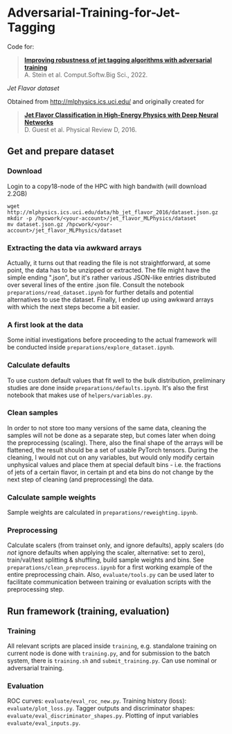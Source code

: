 # Adversarial-Training-for-Jet-Tagging
Code for:
> <b><a href="https://arxiv.org/abs/2203.13890" target="_blank">Improving robustness of jet tagging algorithms with adversarial training</a></b>  
> A. Stein et al.
> Comput.Softw.Big Sci., 2022.

<i>Jet Flavor dataset</i>

Obtained from http://mlphysics.ics.uci.edu/ and originally created for 
> <b><a href="https://arxiv.org/abs/1607.08633" target="_blank">Jet Flavor Classification in High-Energy Physics with Deep Neural Networks</a></b>  
> D. Guest et al.
> Physical Review D, 2016.

## Get and prepare dataset
### Download
Login to a copy18-node of the HPC with high bandwith (will download 2.2GB)
```
wget http://mlphysics.ics.uci.edu/data/hb_jet_flavor_2016/dataset.json.gz
mkdir -p /hpcwork/<your-account>/jet_flavor_MLPhysics/dataset
mv dataset.json.gz /hpcwork/<your-account>/jet_flavor_MLPhysics/dataset
```
### Extracting the data via awkward arrays
Actually, it turns out that reading the file is not straightforward, at some point, the data has to be unzipped or extracted. The file might have the simple ending ".json", but it's rather various JSON-like entries distributed over several lines of the entire .json file. Consult the notebook `preparations/read_dataset.ipynb` for further details and potential alternatives to use the dataset. Finally, I ended up using awkward arrays with which the next steps become a bit easier.
### A first look at the data
Some initial investigations before proceeding to the actual framework will be conducted inside `preparations/explore_dataset.ipynb`.
### Calculate defaults
To use custom default values that fit well to the bulk distribution, preliminary studies are done inside `preparations/defaults.ipynb`. It's also the first notebook that makes use of `helpers/variables.py`.
### Clean samples
In order to not store too many versions of the same data, cleaning the samples will not be done as a separate step, but comes later when doing the preprocessing (scaling). There, also the final shape of the arrays will be flattened, the result should be a set of usable PyTorch tensors. During the cleaning, I would not cut on any variables, but would only modify certain unphysical values and place them at special default bins - i.e. the fractions of jets of a certain flavor, in certain pt and eta bins do not change by the next step of cleaning (and preprocessing) the data.
### Calculate sample weights
Sample weights are calculated in `preparations/reweighting.ipynb`.
### Preprocessing
Calculate scalers (from trainset only, and ignore defaults), apply scalers (do _not_ ignore defaults when applying the scaler, alternative: set to zero), train/val/test splitting & shuffling, build sample weights and bins. See `preparations/clean_preprocess.ipynb` for a first working example of the entire preprocessing chain. Also, `evaluate/tools.py` can be used later to facilitate communication between training or evaluation scripts with the preprocessing step.
## Run framework (training, evaluation)
### Training
All relevant scripts are placed inside `training`, e.g. standalone training on current node is done with `training.py`, and for submission to the batch system, there is `training.sh` and `submit_training.py`. Can use nominal or adversarial training.
### Evaluation
ROC curves: `evaluate/eval_roc_new.py`. Training history (loss): `evaluate/plot_loss.py`. Tagger outputs and discriminator shapes: `evaluate/eval_discriminator_shapes.py`. Plotting of input variables `evaluate/eval_inputs.py`.

